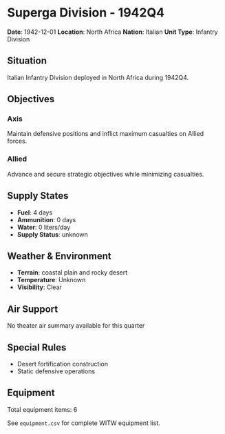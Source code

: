 # Superga Division - 1942Q4

**Date**: 1942-12-01
**Location**: North Africa
**Nation**: Italian
**Unit Type**: Infantry Division

## Situation

Italian Infantry Division deployed in North Africa during 1942Q4.

## Objectives

### Axis
Maintain defensive positions and inflict maximum casualties on Allied forces.

### Allied
Advance and secure strategic objectives while minimizing casualties.

## Supply States

- **Fuel**: 4 days
- **Ammunition**: 0 days
- **Water**: 0 liters/day
- **Supply Status**: unknown

## Weather & Environment

- **Terrain**: coastal plain and rocky desert
- **Temperature**: Unknown
- **Visibility**: Clear

## Air Support

No theater air summary available for this quarter

## Special Rules

- Desert fortification construction
- Static defensive operations

## Equipment

Total equipment items: 6

See `equipment.csv` for complete WITW equipment list.
